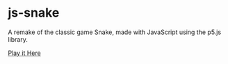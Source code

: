 # js-snake

A remake of the classic game Snake, made with JavaScript using the p5.js library.

[Play it Here](https://ldaros.github.io/js-snake/)
